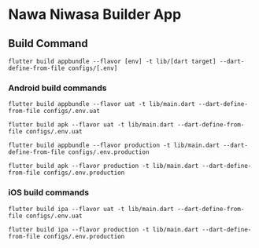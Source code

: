 # Nawa Niwasa Builder App

## Build Command

```flutter build appbundle --flavor [env] -t lib/[dart target] --dart-define-from-file configs/[.env]```

### Android build commands
```
flutter build appbundle --flavor uat -t lib/main.dart --dart-define-from-file configs/.env.uat
```

```
flutter build apk --flavor uat -t lib/main.dart --dart-define-from-file configs/.env.uat
```

```
flutter build appbundle --flavor production -t lib/main.dart --dart-define-from-file configs/.env.production
```

```
flutter build apk --flavor production -t lib/main.dart --dart-define-from-file configs/.env.production
```

### iOS build commands
```
flutter build ipa --flavor uat -t lib/main.dart --dart-define-from-file configs/.env.uat
```

```
flutter build ipa --flavor production -t lib/main.dart --dart-define-from-file configs/.env.production
```